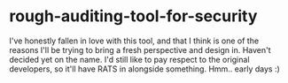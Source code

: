 # rough-auditing-tool-for-security

I've honestly fallen in love with this tool, and that I think is one of the reasons I'll be trying to bring a fresh perspective and design in. Haven't decided yet on the name. I'd still like to pay respect to the original developers, so it'll have RATS in alongside something. Hmm.. early days :)
